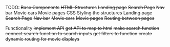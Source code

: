TODO:
~~Base Components~~
    ~~HTML Structures~~
        ~~Landing page~~
        ~~Search Page~~
        ~~Nav bar~~
        ~~Movie cars~~
        ~~Movie pages~~
    ~~CSS Styling the structures~~
        ~~Landing page~~
        ~~Search Page~~
        ~~Nav bar~~
        ~~Movie cars~~
        ~~Movie pages~~
    ~~Routing between pages~~

Functionality
    ~~implement API~~
    ~~get API to map to html~~
    ~~make search function~~
    ~~connect search function to search inputs~~
    ~~get filters to function~~
    ~~create dynamic routing for movie displays~~